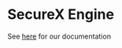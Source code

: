 # SecureX Engine

See [here](https://managed-insights-docs.cisco.com/beta/developer/Quality_Assurance/Test_Engine/) for our documentation
